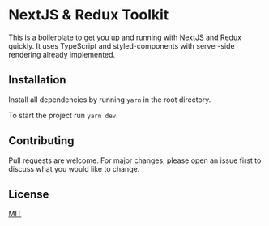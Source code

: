 # NextJS & Redux Toolkit

This is a boilerplate to get you up and running with NextJS and Redux quickly. It uses TypeScript and styled-components with server-side rendering already implemented. 

## Installation

Install all dependencies by running `yarn` in the root directory.

To start the project run `yarn dev`.

## Contributing
Pull requests are welcome. For major changes, please open an issue first to discuss what you would like to change.

## License
[MIT](https://choosealicense.com/licenses/mit/)